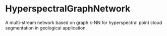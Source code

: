 # HyperspectralGraphNetwork

A multi-stream network based on graph k-NN for hyperspectral point cloud segmentation in geological application.
